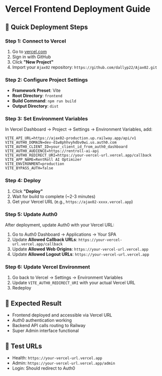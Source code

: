# Vercel Frontend Deployment Guide

## 🚀 Quick Deployment Steps

### Step 1: Connect to Vercel
1. Go to [vercel.com](https://vercel.com)
2. Sign in with GitHub
3. Click **"New Project"**
4. Import your `Ajax02` repository: `https://github.com/dallyp22/Ajax02.git`

### Step 2: Configure Project Settings
- **Framework Preset**: Vite
- **Root Directory**: `frontend`
- **Build Command**: `npm run build`
- **Output Directory**: `dist`

### Step 3: Set Environment Variables
In Vercel Dashboard → Project → Settings → Environment Variables, add:

```
VITE_API_URL=https://ajax02-production.up.railway.app/api/v1
VITE_AUTH0_DOMAIN=dev-d1w8phhvyhdbv0wi.us.auth0.com
VITE_AUTH0_CLIENT_ID=your_client_id_from_auth0_dashboard
VITE_AUTH0_AUDIENCE=https://rentroll-ai-api
VITE_AUTH0_REDIRECT_URI=https://your-vercel-url.vercel.app/callback
VITE_APP_NAME=RentRoll AI Optimizer
VITE_ENVIRONMENT=production
VITE_BYPASS_AUTH=false
```

### Step 4: Deploy
1. Click **"Deploy"**
2. Wait for build to complete (~2-3 minutes)
3. Get your Vercel URL (e.g., `https://ajax02-xxxx.vercel.app`)

### Step 5: Update Auth0
After deployment, update Auth0 with your Vercel URL:
1. Go to Auth0 Dashboard → Applications → Your SPA
2. Update **Allowed Callback URLs**: `https://your-vercel-url.vercel.app/callback`
3. Update **Allowed Web Origins**: `https://your-vercel-url.vercel.app`
4. Update **Allowed Logout URLs**: `https://your-vercel-url.vercel.app`

### Step 6: Update Vercel Environment
1. Go back to Vercel → Settings → Environment Variables
2. Update `VITE_AUTH0_REDIRECT_URI` with your actual Vercel URL
3. Redeploy

## 🎯 Expected Result
- Frontend deployed and accessible via Vercel URL
- Auth0 authentication working
- Backend API calls routing to Railway
- Super Admin interface functional

## 🧪 Test URLs
- Health: `https://your-vercel-url.vercel.app`
- Admin: `https://your-vercel-url.vercel.app/admin`
- Login: Should redirect to Auth0
